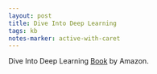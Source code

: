 ```yaml
---
layout: post
title: Dive Into Deep Learning
tags: kb
notes-marker: active-with-caret
---
```

Dive Into Deep Learning [Book](https://d2l.ai/index.html) by Amazon.